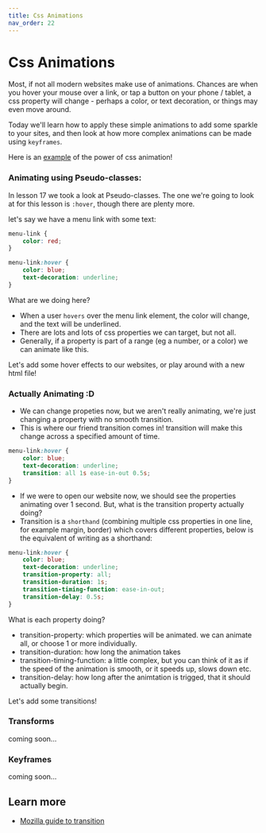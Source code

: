 ```yaml
---
title: Css Animations
nav_order: 22
---
```


# Css Animations

Most, if not all modern websites make use of animations. Chances are when you hover your mouse over a link, or tap a button on your
phone / tablet, a css property will change - perhaps a color, or text decoration, or things may even move around.

Today we'll learn how to apply these simple animations to add some sparkle to your sites, and then look at how more complex animations can be made using `keyframes`.

Here is an [example](./sunset.html) of the power of css animation!

### Animating using Pseudo-classes:

In lesson 17 we took a look at Pseudo-classes. The one we're going to look at for this lesson is `:hover`, though there are plenty more.

let's say we have a menu link with some text:

```css
menu-link {
    color: red;
}
```

```css
menu-link:hover {
    color: blue;
    text-decoration: underline;
}
```

What are we doing here?

-   When a user `hovers` over the menu link element, the color will change, and the text will be underlined.
-   There are lots and lots of css properties we can target, but not all.
-   Generally, if a property is part of a range (eg a number, or a color) we can animate like this.

Let's add some hover effects to our websites, or play around with a new html file!

### Actually Animating :D

-   We can change propeties now, but we aren't really animating, we're just changing a property with no smooth transition.
-   This is where our friend transition comes in! transition will make this change across a specified amount of time.

```css
menu-link:hover {
    color: blue;
    text-decoration: underline;
    transition: all 1s ease-in-out 0.5s;
}
```

-   If we were to open our website now, we should see the properties animating over 1 second. But, what is the transition property actually doing?
-   Transition is a `shorthand` (combining multiple css properties in one line, for example margin, border) which covers different properties, below
    is the equivalent of writing as a shorthand:

```css
menu-link:hover {
    color: blue;
    text-decoration: underline;
    transition-property: all;
    transition-duration: 1s;
    transition-timing-function: ease-in-out;
    transition-delay: 0.5s;
}
```

What is each property doing?

-   transition-property: which properties will be animated. we can animate all, or choose 1 or more individually.
-   transition-duration: how long the animation takes
-   transition-timing-function: a little complex, but you can think of it as if the speed of the animation is smooth, or it speeds up, slows down etc.
-   transition-delay: how long after the animtation is trigged, that it should actually begin.

Let's add some transitions!

### Transforms

coming soon...

### Keyframes

coming soon...

## Learn more

-   [Mozilla guide to transition](https://developer.mozilla.org/en-US/docs/Web/CSS/transition)
